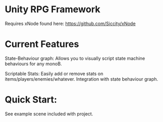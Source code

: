# Unity RPG Framework
 
Requires xNode found here:
https://github.com/Siccity/xNode

# Current Features

State-Behaviour graph: Allows you to visually script state machine behaviours for any monoB.

Scriptable Stats: Easily add or remove stats on items/players/enemies/whatever. Integration with state behaviour graph.

# Quick Start:

See example scene included with project.
